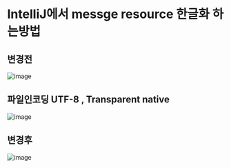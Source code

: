 # IntelliJ에서 messge resource 한글화 하는방법

## 변경전 
![image](https://user-images.githubusercontent.com/54339804/203885232-72e3859e-9ab0-472a-a19f-9c914005b5a0.png)

## 파일인코딩 UTF-8 , Transparent native 
![image](https://user-images.githubusercontent.com/54339804/203885538-47d879ce-e991-4595-bedb-5490c23885bd.png)


## 변경후
![image](https://user-images.githubusercontent.com/54339804/203885636-1dcabd1e-5a35-4f33-9058-85b42e9f59c6.png)
